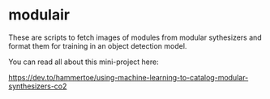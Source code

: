 # modulair

These are scripts to fetch images of modules from modular sythesizers and format them for training in an object detection model.

You can read all about this mini-project here:

https://dev.to/hammertoe/using-machine-learning-to-catalog-modular-synthesizers-co2

